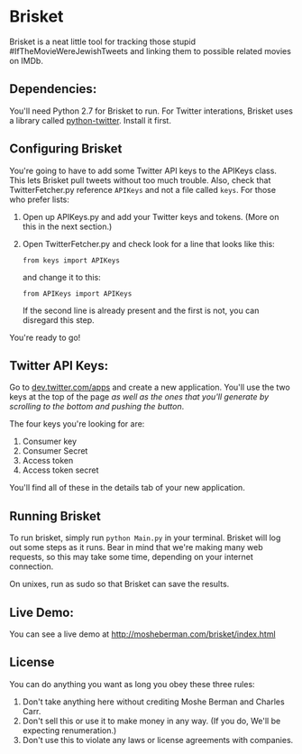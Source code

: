 Brisket
==============

Brisket is a neat little tool for tracking those stupid #IfTheMovieWereJewishTweets and linking them to possible related movies on IMDb.

Dependencies:
---
You'll need Python 2.7 for Brisket to run. For Twitter interations, Brisket uses a library called [python-twitter](https://code.google.com/p/python-twitter/). Install it first.

Configuring Brisket
---
You're going to have to add some Twitter API keys to the APIKeys class. This lets Brisket pull tweets without too much trouble. Also, check that TwitterFetcher.py reference `APIKeys` and not a file called `keys`. For those who prefer lists:

1. Open up APIKeys.py and add your Twitter keys and tokens. (More on this in the next section.)
2. Open TwitterFetcher.py and check look for a line that looks like this:

    `from keys import APIKeys`
    
    and change it to this:
    
    `from APIKeys import APIKeys`
    
    If the second line is already present and the first is not, you can disregard this step. 
    
You're ready to go!

Twitter API Keys:
---
Go to [dev.twitter.com/apps](https://dev.twitter.com/apps) and create a new application. You'll use the two keys at the top of the page *as well as the ones that you'll generate by scrolling to the bottom and pushing the button*.

The four keys you're looking for are:

1. Consumer key
2. Consumer Secret
3. Access token
4. Access token secret

You'll find all of these in the details tab of your new application. 


Running Brisket
---
To run brisket, simply run `python Main.py` in your terminal. Brisket will log out some steps as it runs. Bear in mind that we're making many web requests, so this may take some time, depending on your internet connection. 

On unixes, run as sudo so that Brisket can save the results.

Live Demo:
---
You can see a live demo at http://mosheberman.com/brisket/index.html

License
---
You can do anything you want as long you obey these three rules:
 
1. Don't take anything here without crediting Moshe Berman and Charles Carr. 
2. Don't sell this or use it to make money in any way. (If you do, We'll be expecting renumeration.)
3. Don't use this to violate any laws or license agreements with companies. 